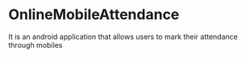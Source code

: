 # OnlineMobileAttendance
It is an android application that allows users to mark their attendance through mobiles
